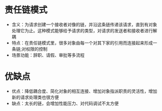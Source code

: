 
# 责任链模式
- 含义：为请求创建一个接收者对像的链，并沿这条链传递该请求，直到有对象处理它为止。这种模式能够给予请求的类型，对请求的发送者和接收者进行解耦
- 特点：在责任链模式里，很多对象由每一个对其下家的引用而连接起来形成一条链;对权限的控制
- 场景功能：辞职、请假、审批等多流程

# 优缺点
- 优点：降低耦合度、简化对象的相互连接、增加对象指派职责的灵活性，增加新的请求处理类也很方便
- 缺点：太长的链，会增加性能压力、对代码调试不太方便